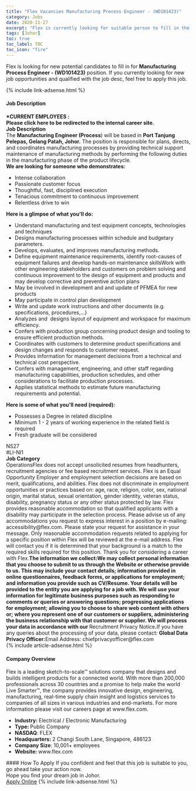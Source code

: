 ```yaml
---
title: "Flex Vacancies Manufacturing Process Engineer - (WD101423)" 
category: Jobs 
date: 2020-11-27 
excerpt: "Flex is currently looking for suitable person to fill in the Manufacturing Process Engineer - (WD101423) which positioned at Johor" 
tags: [Johor] 
toc: true 
toc_label: TOC 
toc_icon: "fire" 
--- 
```


<p>Flex is looking for new potential candidates to fill in for <b>Manufacturing Process Engineer - (WD101423)</b> position. If you currently looking for new job opportunities and qualified with the job desc, feel free to apply this job.
</p>{% include link-adsense.html %} 
<div><div><div><h4>Job Description</h4></div></div><div><div><span><div><div><b>*CURRENT EMPLOYEES&#160;:</b><div><b><b>Please click&#160;here</b></b><b><b> to be redirected to the internal career site.</b></b></div><div><b>Job Description</b></div><div>The <b>Manufacturing Engineer (Process</b>) will be based in <b>Port Tanjung Pelepas, Gelang Patah, Johor.</b> The position is responsible for plans, directs, and coordinates manufacturing processes by providing technical support maintenance of manufacturing methods by performing the following duties in the manufacturing phase of the product lifecycle.</div><div><b>We are looking for someone who demonstrates:</b></div><ul><li>Intense collaboration</li><li>Passionate customer focus</li><li>Thoughtful, fast, disciplined execution</li><li>Tenacious commitment to continuous improvement</li><li>Relentless drive to win</li></ul><b>Here is a glimpse of what you'll do:</b><ul><li>Understand manufacturing and test equipment concepts, technologies and techniques</li><li>Designs manufacturing processes within schedule and budgetary parameters.</li><li>Develops, evaluates, and improves manufacturing methods.</li><li>Define equipment maintenance requirements, identify root-causes of equipment failures and develop hands-on maintenance skillsWork with other engineering stakeholders and customers on problem solving and continuous improvement to the design of equipment and products and may develop corrective and preventive action plans</li><li>May be involved in development and and update of PFMEA for new products</li><li>May participate in control plan development</li><li>Write and update work instructions and other documents (e.g. specifications, procedures,...)</li><li>Analyzes and&#160; designs layout of equipment and workspace for maximum efficiency.</li><li>Confers with production group concerning product design and tooling to ensure efficient production methods.</li><li>Coordinates with customers to determine product specifications and design changes and responds to customer request.</li><li>Provides information for management decisions from a technical and technical cost perspective.</li><li>Confers with management, engineering, and other staff regarding manufacturing capabilities, production schedules, and other considerations to facilitate production processes.</li><li>Applies statistical methods to estimate future manufacturing requirements and potential.</li></ul><b>Here is some of what you'll need (required):</b><ul><li>Possesses a Degree in related discipline</li><li>Minimum 1 - 2 years of working experience in the related field is required</li><li>Fresh graduate will be considered</li></ul><div>NS27</div><div>#LI-NI1</div><div><b>Job Category</b></div><div>OperationsFlex does not accept unsolicited resumes from headhunters, recruitment agencies or fee based recruitment services. Flex is an Equal Opportunity Employer and employment selection decisions are based on merit, qualifications, and abilities. Flex does not discriminate in employment opportunities or practices based on: age, race, religion, color, sex, national origin, marital status, sexual orientation, gender identity, veteran status, disability, pregnancy status or any other status protected by law. Flex provides reasonable accommodation so that qualified applicants with a disability may participate in the selection process. Please advise us of any accommodations you request to express interest in a position by e-mailing: accessibility@flex.com. Please state your request for assistance in your message. Only reasonable accommodation requests related to applying for a specific position within Flex will be reviewed at the e-mail address. Flex will contact you if it is determined that your background is a match to the required skills required for this position. Thank you for considering a career with Flex.<b>The information we collect:</b><b>We may collect personal information that you choose to submit to us through the Website or otherwise provide to us. This may include your contact details; information provided in online questionnaires, feedback forms, or applications for employment; and information you provide such as CV/Resume. Your details will be provided to the entity you are applying for a job with. We will use your information for legitimate business purposes such as responding to comments or queries or answering questions; progressing applications for employment; allowing you to choose to share web content with others or; where you represent one of our customers or suppliers, administering the business relationship with that customer or supplier. We will process your data in accordance with our </b>Recruitment Privacy Notice<b><b>.</b></b>If you have any queries about the processing of your data, please contact:&#160;<b>Global Data Privacy Officer:</b>Email Address: chiefprivacyofficer@flex.com</div></div></div></span></div></div></div> 
{% include article-adsense.html %} 
<div><div><div><h4>Company Overview</h4></div></div><div><div><span><div><p>Flex is a leading sketch-to-scale&#8482; solutions company that designs and builds intelligent products for a connected world. With more than 200,000 professionals across 30 countries and a promise to help make the world Live Smarter&#8482;, the company provides innovative design, engineering, manufacturing, real-time supply chain insight and logistics services to companies of all sizes in various industries and end-markets.&#160;For more information please visit our careers page at www.flex.com.&#160;</p>
<ul><li><strong>Industry:&#160;</strong>Electrical / Electronic&#160;Manufacturing</li>
<li><strong>Type:&#160;</strong>Public Company</li>
<li><strong>NASDAQ</strong>: FLEX</li>
<li><strong>Headquarters:&#160;</strong>2 Changi South Lane, Singapore, 486123</li>
<li><strong>Company Size</strong>: 10,001+ employees</li>
<li><strong>Website:&#160;</strong>www.flex.com</li> </ul></div></span></div></div></div> 
#### How To Apply 
If you confident and feel that this job is suitable to you, go ahead take your action now. <br/> 
Hope you find your dream job in Johor. <br/> 
<a href="https://www.jobstreet.com.my/en/job/manufacturing-process-engineer-wd101423-4428752?jobId=jobstreet-my-job-4428752&sectionRank=24&token=0~ac4f422c-efb1-4b49-bc7a-95b0ba7da1f2&fr=SRP%20View%20In%20New%20Ta" class="btn btn--info" target="_blank" rel="nofollow noopenner">Apply Online</a> 
{% include link-adsense.html %} 